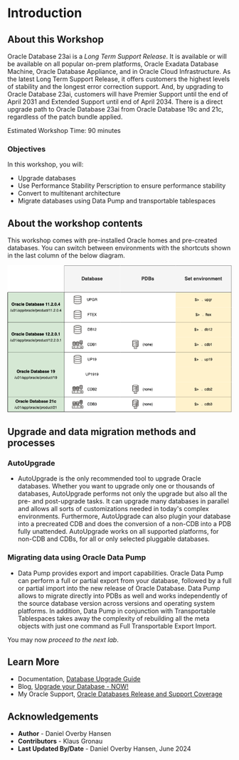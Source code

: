 # Introduction

## About this Workshop

Oracle Database 23ai is a *Long Term Support Release*. It is available or will be available on all popular on-prem platforms, Oracle Exadata Database Machine, Oracle Database Appliance, and in Oracle Cloud Infrastructure. As the latest Long Term Support Release, it offers customers the highest levels of stability and the longest error correction support. And, by upgrading to Oracle Database 23ai, customers will have Premier Support until the end of April 2031 and Extended Support until end of April 2034.  There is a direct upgrade path to Oracle Database 23ai from Oracle Database 19c and 21c, regardless of the patch bundle applied.

Estimated Workshop Time: 90 minutes

### Objectives

In this workshop, you will:

* Upgrade databases
* Use Performance Stability Perscription to ensure performance stability
* Convert to multitenant architecture
* Migrate databases using Data Pump and transportable tablespaces

## About the workshop contents

This workshop comes with pre-installed Oracle homes and pre-created databases. 
You can switch between environments with the shortcuts shown in the last column of the below diagram.

![Overview of the Oracle Homes and databases in the lab](./images/introduction-overview.png " ")

## Upgrade and data migration methods and processes

### AutoUpgrade

- AutoUpgrade is the only recommended tool to upgrade Oracle databases. Whether you want to upgrade only one or thousands of databases, AutoUpgrade performs not only the upgrade but also all the pre- and post-upgrade tasks. It can upgrade many databases in parallel and allows all sorts of customizations needed in today's complex environments. Furthermore, AutoUpgrade can also plugin your database into a precreated CDB and does the conversion of a non-CDB into a PDB fully unattended. AutoUpgrade works on all supported platforms, for non-CDB and CDBs, for all or only selected pluggable databases.

### Migrating data using Oracle Data Pump

- Data Pump provides export and import capabilities. Oracle Data Pump can perform a full or partial export from your database, followed by a full or partial import into the new release of Oracle Database. Data Pump allows to migrate directly into PDBs as well and works independently of the source database version across versions and operating system platforms. In addition, Data Pump in conjunction with Transportable Tablespaces takes away the complexity of rebuilding all the meta objects with just one command as Full Transportable Export Import.

You may now *proceed to the next lab*.

## Learn More

* Documentation, [Database Upgrade Guide](https://docs.oracle.com/en/database/oracle/oracle-database/23/upgrd/intro-to-upgrading-oracle-database.html#GUID-FA024F34-A61A-4C4B-AA60-C123A9191A16)
* Blog, [Upgrade your Database - NOW!](https://MikeDietrichDE.com)
* My Oracle Support, [Oracle Databases Release and Support Coverage](https://support.oracle.com/epmos/faces/DocumentDisplay?id=742060.1&displayIndex=1)

## Acknowledgements
* **Author** - Daniel Overby Hansen
* **Contributors** - Klaus Gronau
* **Last Updated By/Date** - Daniel Overby Hansen, June 2024
